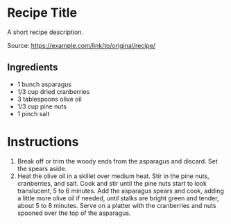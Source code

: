 # Recipe Title

A short recipe description.

Source: https://example.com/link/to/original/recipe/

## Ingredients

-  1 bunch asparagus
-  1/3 cup dried cranberries
-  3 tablespoons olive oil
-  1/3 cup pine nuts
-  1 pinch salt
 

# Instructions

1.  Break off or trim the woody ends from the asparagus and discard. Set the spears aside. 
2. Heat the olive oil in a skillet over medium heat. Stir in the pine nuts, cranberries, and salt. Cook and stir until the pine nuts start to look translucent, 5 to 6 minutes. Add the asparagus spears and cook, adding a little more olive oil if needed, until stalks are bright green and tender, about 5 to 8 minutes. Serve on a platter with the cranberries and nuts spooned over the top of the asparagus. 

